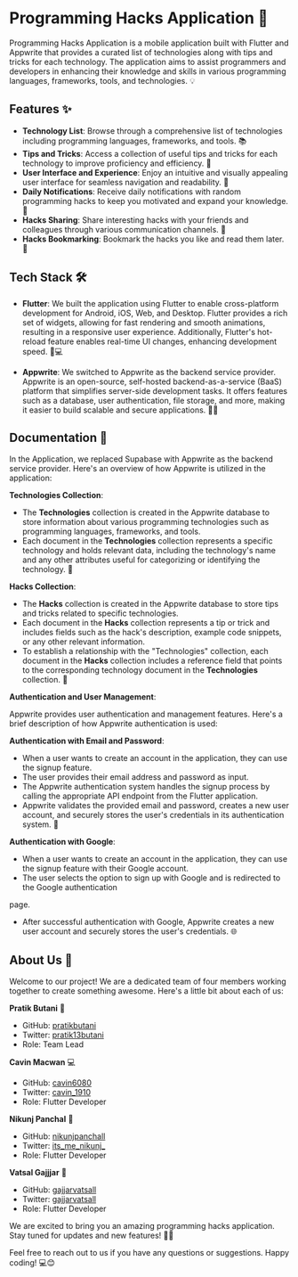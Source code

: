 # Programming Hacks Application 🚀

Programming Hacks Application is a mobile application built with Flutter and Appwrite that provides a curated list of technologies along with tips and tricks for each technology. The application aims to assist programmers and developers in enhancing their knowledge and skills in various programming languages, frameworks, tools, and technologies. 💡

## Features ✨

- **Technology List**: Browse through a comprehensive list of technologies including programming languages, frameworks, and tools. 📚
- **Tips and Tricks**: Access a collection of useful tips and tricks for each technology to improve proficiency and efficiency. 💪
- **User Interface and Experience**: Enjoy an intuitive and visually appealing user interface for seamless navigation and readability. 🎨
- **Daily Notifications**: Receive daily notifications with random programming hacks to keep you motivated and expand your knowledge. 📲
- **Hacks Sharing**: Share interesting hacks with your friends and colleagues through various communication channels. 🚀
- **Hacks Bookmarking**: Bookmark the hacks you like and read them later. 🔖

## Tech Stack 🛠️

- **Flutter**: We built the application using Flutter to enable cross-platform development for Android, iOS, Web, and Desktop. Flutter provides a rich set of widgets, allowing for fast rendering and smooth animations, resulting in a responsive user experience. Additionally, Flutter's hot-reload feature enables real-time UI changes, enhancing development speed. 📱💻

- **Appwrite**: We switched to Appwrite as the backend service provider. Appwrite is an open-source, self-hosted backend-as-a-service (BaaS) platform that simplifies server-side development tasks. It offers features such as a database, user authentication, file storage, and more, making it easier to build scalable and secure applications. 🔐🌐

## Documentation 📖

In the Application, we replaced Supabase with Appwrite as the backend service provider. Here's an overview of how Appwrite is utilized in the application:

**Technologies Collection**:

- The **Technologies** collection is created in the Appwrite database to store information about various programming technologies such as programming languages, frameworks, and tools.
- Each document in the **Technologies** collection represents a specific technology and holds relevant data, including the technology's name and any other attributes useful for categorizing or identifying the technology. 📂

**Hacks Collection**:

- The **Hacks** collection is created in the Appwrite database to store tips and tricks related to specific technologies.
- Each document in the **Hacks** collection represents a tip or trick and includes fields such as the hack's description, example code snippets, or any other relevant information.
- To establish a relationship with the "Technologies" collection, each document in the **Hacks** collection includes a reference field that points to the corresponding technology document in the **Technologies** collection. 🔗

**Authentication and User Management**:

Appwrite provides user authentication and management features. Here's a brief description of how Appwrite authentication is used:

**Authentication with Email and Password**:
- When a user wants to create an account in the application, they can use the signup feature.
- The user provides their email address and password as input.
- The Appwrite authentication system handles the signup process by calling the appropriate API endpoint from the Flutter application.
- Appwrite validates the provided email and password, creates a new user account, and securely stores the user's credentials in its authentication system. 🔑

**Authentication with Google**:
- When a user wants to create an account in the application, they can use the signup feature with their Google account.
- The user selects the option to sign up with Google and is redirected to the Google authentication

 page.
- After successful authentication with Google, Appwrite creates a new user account and securely stores the user's credentials. 🌐

## About Us 👥

Welcome to our project! We are a dedicated team of four members working together to create something awesome. Here's a little bit about each of us:

**Pratik Butani** 🎯
- GitHub: [pratikbutani](https://github.com/pratikbutani)
- Twitter: [pratik13butani](https://twitter.com/pratik13butani)
- Role: Team Lead

**Cavin Macwan** 💻
- GitHub: [cavin6080](https://github.com/cavin6080)
- Twitter: [cavin_1910](https://twitter.com/cavin_1910)
- Role: Flutter Developer

**Nikunj Panchal** 📱
- GitHub: [nikunjpanchall](https://github.com/nikunjpanchall)
- Twitter: [its_me_nikunj_](https://twitter.com/its_me_nikunj_)
- Role: Flutter Developer

**Vatsal Gajjjar** 🚀
- GitHub: [gajjarvatsall](https://github.com/gajjarvatsall)
- Twitter: [gajjarvatsall](https://twitter.com/gajjarvatsall)
- Role: Flutter Developer

We are excited to bring you an amazing programming hacks application. Stay tuned for updates and new features! 🎉✨

Feel free to reach out to us if you have any questions or suggestions. Happy coding! 💻😊
